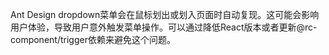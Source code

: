 Ant Design dropdown菜单会在鼠标划出或划入页面时自动复现。这可能会影响用户体验，导致用户意外触发菜单操作。可以通过降低React版本或者更新@rc-component/trigger依赖来避免这个问题。
